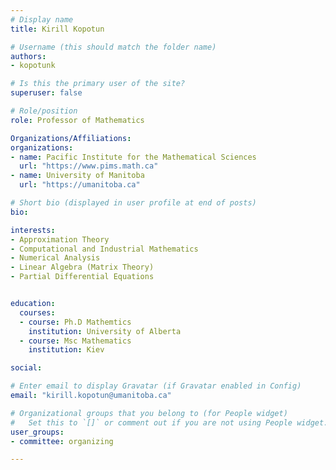 ```yaml
---
# Display name
title: Kirill Kopotun

# Username (this should match the folder name)
authors:
- kopotunk

# Is this the primary user of the site?
superuser: false

# Role/position
role: Professor of Mathematics

Organizations/Affiliations:
organizations:
- name: Pacific Institute for the Mathematical Sciences
  url: "https://www.pims.math.ca"
- name: University of Manitoba
  url: "https://umanitoba.ca"

# Short bio (displayed in user profile at end of posts)
bio: 

interests:
- Approximation Theory
- Computational and Industrial Mathematics
- Numerical Analysis
- Linear Algebra (Matrix Theory)
- Partial Differential Equations


education:
  courses:
  - course: Ph.D Mathemtics
    institution: University of Alberta
  - course: Msc Mathematics 
    institution: Kiev

social:

# Enter email to display Gravatar (if Gravatar enabled in Config)
email: "kirill.kopotun@umanitoba.ca"

# Organizational groups that you belong to (for People widget)
#   Set this to `[]` or comment out if you are not using People widget.
user_groups:
- committee: organizing

---
```

